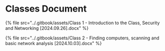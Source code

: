 # Classes Document

{% file src="../.gitbook/assets/Class 1 - Introduction to the Class, Security and Networking [2024.09.26].docx" %}

{% file src="../.gitbook/assets/Class 2 - Finding computers, scanning and basic network analysis [2024.10.03].docx" %}
